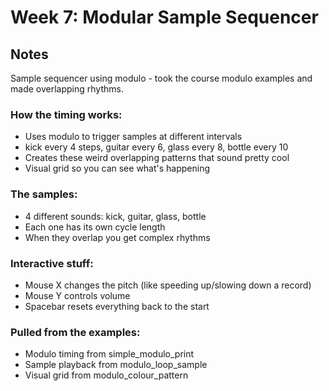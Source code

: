 # Week 7: Modular Sample Sequencer

## Notes

Sample sequencer using modulo - took the course modulo examples and made overlapping rhythms.

### How the timing works:
- Uses modulo to trigger samples at different intervals
- kick every 4 steps, guitar every 6, glass every 8, bottle every 10
- Creates these weird overlapping patterns that sound pretty cool
- Visual grid so you can see what's happening

### The samples:
- 4 different sounds: kick, guitar, glass, bottle
- Each one has its own cycle length
- When they overlap you get complex rhythms

### Interactive stuff:
- Mouse X changes the pitch (like speeding up/slowing down a record)
- Mouse Y controls volume
- Spacebar resets everything back to the start

### Pulled from the examples:
- Modulo timing from simple_modulo_print
- Sample playback from modulo_loop_sample  
- Visual grid from modulo_colour_pattern 